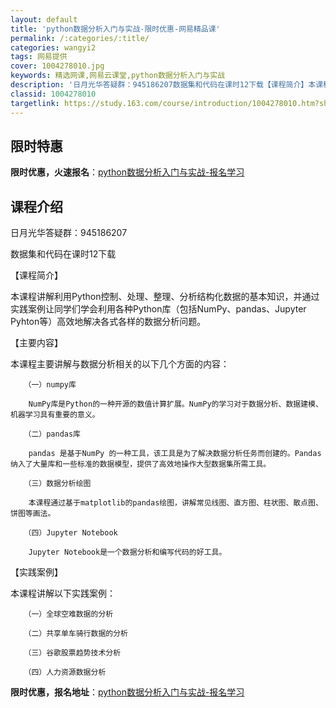 ```yaml
---
layout: default
title: 'python数据分析入门与实战-限时优惠-网易精品课'
permalink: /:categories/:title/
categories: wangyi2
tags: 网易提供
cover: 1004278010.jpg
keywords: 精选网课,网易云课堂,python数据分析入门与实战
description: '日月光华答疑群：945186207数据集和代码在课时12下载【课程简介】本课程讲解利用Python控制、处理、整理、分析'
classid: 1004278010
targetlink: https://study.163.com/course/introduction/1004278010.htm?share=1&shareId=1025206652&utm_campaign=share&utm_medium=iphoneShare&utm_source=&utm_u=1025206652
---
```


## 限时特惠

**限时优惠，火速报名**：[python数据分析入门与实战-报名学习](https://study.163.com/course/introduction/1004278010.htm?share=1&shareId=1025206652&utm_campaign=share&utm_medium=iphoneShare&utm_source=&utm_u=1025206652)

## 课程介绍

日月光华答疑群：945186207



数据集和代码在课时12下载



【课程简介】

本课程讲解利用Python控制、处理、整理、分析结构化数据的基本知识，并通过实践案例让同学们学会利用各种Python库（包括NumPy、pandas、Jupyter Pyhton等）高效地解决各式各样的数据分析问题。

【主要内容】

本课程主要讲解与数据分析相关的以下几个方面的内容：

       （一）numpy库

        NumPy库是Python的一种开源的数值计算扩展。NumPy的学习对于数据分析、数据建模、机器学习具有重要的意义。

       （二）pandas库

        pandas 是基于NumPy 的一种工具，该工具是为了解决数据分析任务而创建的。Pandas 纳入了大量库和一些标准的数据模型，提供了高效地操作大型数据集所需工具。

       （三）数据分析绘图

        本课程通过基于matplotlib的pandas绘图，讲解常见线图、直方图、柱状图、散点图、饼图等画法。

       （四）Jupyter Notebook

        Jupyter Notebook是一个数据分析和编写代码的好工具。

【实践案例】

 本课程讲解以下实践案例：

       （一）全球空难数据的分析

       （二）共享单车骑行数据的分析

       （三）谷歌股票趋势技术分析

       （四）人力资源数据分析

**限时优惠，报名地址**：[python数据分析入门与实战-报名学习](https://study.163.com/course/introduction/1004278010.htm?share=1&shareId=1025206652&utm_campaign=share&utm_medium=iphoneShare&utm_source=&utm_u=1025206652)

